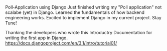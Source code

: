 Poll-Application using Django 
Just finished writing my "Poll application" not scalabe (yet)  in Django. 
Learned the fundamentals of how backend engineering works.
Excited to implement Django in my current project. Stay Tune!




Thanking the developers who wrote this Introductry Documentation for writing the first app in Django. 
https://docs.djangoproject.com/en/3.1/intro/tutorial01/
